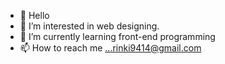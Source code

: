 - 👋 Hello
- 👀 I’m interested in web designing.
- 🌱 I’m currently learning front-end programming
- 📫 How to reach me ...rinki9414@gmail.com

<!---
rinkikh/rinkikh is a ✨ special ✨ repository because its `README.md` (this file) appears on your GitHub profile.
You can click the Preview link to take a look at your changes.
--->
